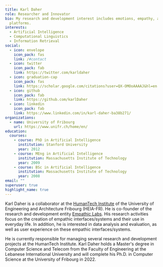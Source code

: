 ```yaml
---
title: Karl Daher
role: Researcher and Innovator
bio: My research and development interest includes emotions, empathy, and social
  platforms.
interests:
  - Artificial Intelligence
  - Computational Linguistics
  - Information Retrieval
social:
  - icon: envelope
    icon_pack: fas
    link: /#contact
  - icon: twitter
    icon_pack: fab
    link: https://twitter.com/karldaher
  - icon: graduation-cap
    icon_pack: fas
    link: https://scholar.google.com/citations?user=QX-OMOoAAAAJ&hl=en
  - icon: github
    icon_pack: fab
    link: https://github.com/karlDaher
  - icon: linkedin
    icon_pack: fab
    link: https://www.linkedin.com/in/karl-daher-ba38b271/
organizations:
  - name: University of Fribourg
    url: https://www.unifr.ch/home/en/
education:
  courses:
    - course: PhD in Artificial Intelligence
      institution: Stanford University
      year: 2012
    - course: MEng in Artificial Intelligence
      institution: Massachusetts Institute of Technology
      year: 2009
    - course: BSc in Artificial Intelligence
      institution: Massachusetts Institute of Technology
      year: 2008
email: ""
superuser: true
highlight_name: true
---
```

Karl Daher is a collaborator at the [HumanTech Institute](https://humantech.institute/) of the University of Engineering and Architecture Fribourg (HEIA-FR). He is co-founder of the research and development entity [Empathic Labs](https://empathiclabs.ch/). His research activities focus on the creation of empathic interfaces/systems and their use in everyday life. In addition, he is interested in data analysis and evaluation, as well as user experience on these empathic interfaces/systems.

 He is currently responsible for managing several research and development projects at the HumanTech Institute. Karl Daher holds a Master's degree in Computer Science and Telecom from the Faculty of Engineering at the Lebanese International University and will complete his Ph.D. in Computer Science at the University of Fribourg in 2022.